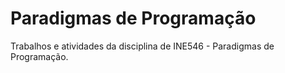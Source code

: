 # Paradigmas de Programação

Trabalhos e atividades da disciplina de INE546 - Paradigmas de Programação.

